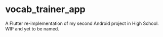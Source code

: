 # vocab_trainer_app

A Flutter re-implementation of my second Android project in High School. WIP and yet to be named.